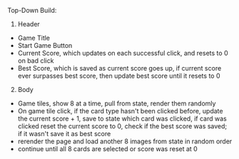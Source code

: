 Top-Down Build:
1. Header
- Game Title
- Start Game Button
- Current Score, which updates on each successful click, and resets to 0 on bad click
- Best Score, which is saved as current score goes up, if current score ever surpasses best score, then update best score until it resets to 0

2. Body
- Game tiles, show 8 at a time, pull from state, render them randomly 
- On game tile click, if the card type hasn't been clicked before, update the current score + 1, save to state which card was clicked, if card was clicked reset the current score to 0, check if the best score was saved; if it wasn't save it as best score
- rerender the page and load another 8 images from state in random order
- continue until all 8 cards are selected or score was reset at 0
